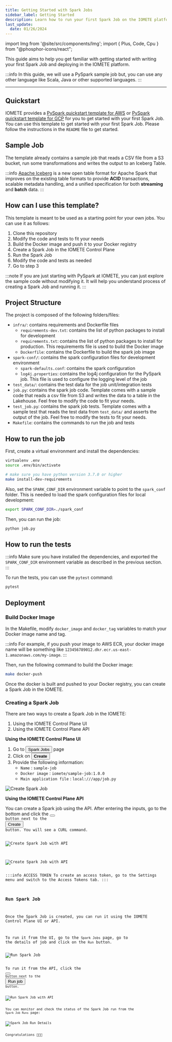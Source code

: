 ```yaml
---
title: Getting Started with Spark Jobs
sidebar_label: Getting Started
description: Learn how to run your first Spark Job on the IOMETE platform using PySpark. Follow our step-by-step guide and get started with Spark Jobs today!
last_update:
  date: 01/26/2024
---
```


import Img from '@site/src/components/Img';
import { Plus, Code, Cpu } from "@phosphor-icons/react";

This guide aims to help you get familiar with getting started with writing your first Spark Job and deploying in the IOMETE platform.

:::info
In this guide, we will use a PySpark sample job but, you can use any other language like Scala, Java or other supported languages.
:::

---

## Quickstart

IOMETE provides a [PySpark quickstart template for AWS](https://github.com/iomete/spark-job-template) or [PySpark quickstart template for GCP](https://github.com/iomete/spark-job-template-gcp) for you to get started with your first Spark Job. You can use this template to get started with your first Spark Job. Please follow the instructions in the `README` file to get started.

## Sample Job

The template already contains a sample job that reads a CSV file from a S3 bucket, run some transformations and writes the output to an Iceberg Table.

:::info
[Apache Iceberg](https://iceberg.apache.org/) is a new open table format for Apache Spark that improves on the existing table formats to provide **ACID** transactions, scalable metadata handling, and a unified specification for both **streaming** and **batch** data.
:::

## How can I use this template?

This template is meant to be used as a starting point for your own jobs. You can use it as follows:

1.  Clone this repository
2.  Modify the code and tests to fit your needs
3.  Build the Docker image and push it to your Docker registry
4.  Create a Spark Job in the IOMETE Control Plane
5.  Run the Spark Job
6.  Modify the code and tests as needed
7.  Go to step 3

:::note
If you are just starting with PySpark at IOMETE, you can just explore the sample code without modifying it. It will help you understand process of creating a Spark Job and running it.
:::

## Project Structure

The project is composed of the following folders/files:

- `infra/`: contains requirements and Dockerfile files
  - `requirements-dev.txt`: contains the list of python packages to install for development
  - `requirements.txt`: contains the list of python packages to install for production. This requirements file is used to build the Docker image
  - `Dockerfile`: contains the Dockerfile to build the spark job image
- `spark-conf/`: contains the spark configuration files for development environment
  - `spark-defaults.conf`: contains the spark configuration
  - `log4j.properties`: contains the log4j configuration for the PySpark job. This file is used to configure the logging level of the job
- `test_data/`: contains the test data for the job unit/integration tests
- `job.py`: contains the spark job code. Template comes with a sample code that reads a csv file from S3 and writes the data to a table in the Lakehouse. Feel free to modify the code to fit your needs.
- `test_job.py`: contains the spark job tests. Template comes with a sample test that reads the test data from `test_data/` and asserts the output of the job. Feel free to modify the tests to fit your needs.
- `Makefile`: contains the commands to run the job and tests

## How to run the job

First, create a virtual environment and install the dependencies:

```bash
virtualenv .env
source .env/bin/activate

# make sure you have python version 3.7.0 or higher
make install-dev-requirements
```

Also, set the `SPARK_CONF_DIR` environment variable to point to the `spark_conf` folder. This is needed to load the spark configuration files for local development:

```bash
export SPARK_CONF_DIR=./spark_conf
```

Then, you can run the job:

```bash
python job.py
```

## How to run the tests

:::info
Make sure you have installed the dependencies, and exported the `SPARK_CONF_DIR` environment variable as described in the previous section.
:::

To run the tests, you can use the `pytest` command:

```bash
pytest
```

## Deployment

### Build Docker Image

In the Makefile, modify `docker_image` and `docker_tag` variables to match your Docker image name and tag.

:::info
For example, if you push your image to AWS ECR, your docker image name will be something like `123456789012.dkr.ecr.us-east-1.amazonaws.com/my-image`.
:::

Then, run the following command to build the Docker image:

```bash
make docker-push
```

Once the docker is built and pushed to your Docker registry, you can create a Spark Job in the IOMETE.

### Creating a Spark Job

There are two ways to create a Spark Job in the IOMETE:

1.  Using the IOMETE Control Plane UI
2.  Using the IOMETE Control Plane API

**Using the IOMETE Control Plane UI**

1.  Go to <button className="button button--default button-iom"><Cpu size={16} /> Spark Jobs</button> page
2.  Click on <button className="button button--primary button-iom"><Plus size={16} /><b>Create</b></button>
3.  Provide the following information:
    - `Name` : `sample-job`
    - `Docker image` : `iomete/sample-job:1.0.0`
    - `Main application file` : `local:///app/job.py`

<Img src="/img/guides/spark-job/job-create.png" alt="Create Spark Job" maxWidth="520px"/>

**Using the IOMETE Control Plane API**

You can create a Spark job using the API. After entering the inputs, go to the bottom and click the <button className="button button--primary button-iom"><Code size={16} /></button> button next to the <button className="button button--primary button-iom">Create</button> button. You will see a CURL command.

<Img src="/img/guides/spark-job/job-create-api.png" alt="Create Spark Job with API" maxWidth="520px"/>

<!-- :::info CURL
You can see <button className="button button--primary button-iom"><Code size={16} /></button> button for `Run job`, `Abort job`, `Get run list`,` Get job details`, `Delete job`, `Edit job`
::: -->

<Img src="/img/guides/spark-job/job-create-api-example.png" alt="Create Spark Job with API" maxWidth="520px"/>

:::info ACCESS TOKEN
To create an access token, go to the Settings menu and switch to the Access Tokens tab.
:::

### Run Spark Job

Once the Spark Job is created, you can run it using the IOMETE Control Plane UI or API.

To run it from the UI, go to the `Spark Jobs` page, go to the details of job and click on the `Run` button.

<Img src="/img/guides/spark-job/job-run-btn.png" alt="Run Spark Job" maxWidth="520px"/>

To run it from the API, click the <button className="button button--primary button-iom"><Code size={16} /></button> button next to the <button className="button button--primary button-iom">Run job</button> button.

<Img src="/img/guides/spark-job/job-run-api.png" alt="Run Spark Job with API" maxWidth="520px"/>

You can monitor and check the status of the Spark Job run from the `Spark Job Runs` page:

<Img src="/img/guides/spark-job/job-run-view.png" alt="Spark Job Run Details"/>

Congratulations 🎉🎉🎉
